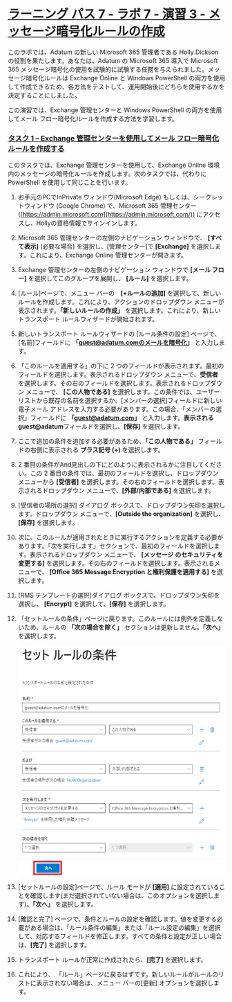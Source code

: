 # [ラーニング パス 7 - ラボ 7 - 演習 3 - メッセージ暗号化ルールの作成](https://github.com/MicrosoftLearning/MS-102T00-Microsoft-365-Administrator-Essentials/blob/master/Instructions/Labs/LAB_AK_07_Lab7_Ex3_Message_Encryption.md#learning-path-7---lab-7---exercise-3---create-message-encryption-rules)

このラボでは、Adatum の新しい Microsoft 365 管理者である Holly Dickson の役割を果たします。あなたは、Adatum の Microsoft 365 導入で Microsoft 365 メッセージ暗号化の使用を試験的に試験する任務を与えられました。メッセージ暗号化ルールは Exchange Online と Windows PowerShell の両方を使用して作成できるため、各方法をテストして、運用開始後にどちらを使用するかを決定することにしました。

この演習では、Exchange 管理センターと Windows PowerShell の両方を使用してメール フロー暗号化ルールを作成する方法を学習します。

### [タスク 1 – Exchange 管理センターを使用してメール フロー暗号化ルールを作成する](https://github.com/MicrosoftLearning/MS-102T00-Microsoft-365-Administrator-Essentials/blob/master/Instructions/Labs/LAB_AK_07_Lab7_Ex3_Message_Encryption.md#task-1--create-a-mail-flow-encryption-rule-using-the-exchange-admin-center)

このタスクでは、Exchange 管理センターを使用して、Exchange Online 環境内のメッセージの暗号化ルールを作成します。次のタスクでは、代わりに PowerShell を使用して同じことを行います。

1. お手元のPCでInPrivate ウィンドウ(Microsoft Edge) もしくは、シークレットウィンドウ (Google Chrome) で、Microsoft 365 管理センター ([https://admin.microsoft.com](https://admin.microsoft.com/)) にアクセスし、Hollyの資格情報でサインインします。

2. Microsoft 365 管理センターの左側のナビゲーション ウィンドウで、 **[すべて表示]**  (必要な場合) を選択し、[管理センター]で **[Exchange]** を選択します。これにより、Exchange Online 管理センターが開きます。

3. Exchange 管理センターの左側のナビゲーション ウィンドウで **[メール フロー]** を選択してこのグループを展開し、 **[ルール]** を選択します。

4. [ルール]ページで、メニュー バーの　**[+ルールの追加]** を選択して、新しいルールを作成します。これにより、アクションのドロップダウン メニューが表示されます。**「新しいルールの作成」** を選択します。これにより、新しいトランスポート ルールウィザードが開始されます。

5. 新しいトランスポート ルールウィザードの [ルール条件の設定] ページで、 [名前]フィールドに **「guest@adatum.comのメールを暗号化」** と入力します。

6. 「このルールを適用する」の下に 2 つのフィールドが表示されます。最初のフィールドを選択します。表示されるドロップダウン メニューで、**受信者** を選択します。その右のフィールドを選択します。表示されるドロップダウン メニューで、 **[この人物である]** を選択します。この条件では、ユーザー リストから既存の名前を選択するか、[メンバーの選択]フィールドに新しい電子メール アドレスを入力する必要があります。この場合、「メンバーの選択」フィールドに **「guest@adatum.com」** と入力します。**表示されるguest@adatum**フィールドを選択し、**[保存]** を選択します。

7. ここで追加の条件を追加する必要があるため、**「この人物である」** フィールドの右側に表示される **プラス記号 (+)** を選択します。

8. 2 番目の条件がAnd見出しの下にどのように表示されるかに注目してください。この 2 番目の条件では、最初のフィールドを選択し、ドロップダウン メニューから **[受信者]** を選択します。その右のフィールドを選択します。表示されるドロップダウン メニューで、**[外部/内部である]** を選択します。

9. [受信者の場所の選択] ダイアログ ボックスで、ドロップダウン矢印を選択します。ドロップダウン メニューで、**[Outside the organization]** を選択し、**[保存]** を選択します。

10. 次に、このルールが適用されたときに実行するアクションを定義する必要があります。「次を実行します」セクションで、最初のフィールドを選択します。表示されるドロップダウン メニューで、  **[メッセージ のセキュリティを変更する]** を選択します。その右のフィールドを選択します。表示されるメニューで、      **[Office 365 Message Encryption と権利保護を適用する]** を選択します。

11. [RMS テンプレートの選択]ダイアログ ボックスで、ドロップダウン矢印を選択し、 **[Encrypt]** を選択して、**[保存]** を選択します。

12. 「セットルールの条件」ページに戻ります。このルールには例外を定義しないため、ルールの **「次の場合を除く」** セクションは更新しません。**「次へ」** を選択します。

    ![](./media/lab7-3-1.png)

13. [セットルールの設定]ページで、ルール モードが **[適用]** に設定されていることを確認します(まだ選択されていない場合は、このオプションを選択します)。**「次へ」** を選択します。

14. [確認と完了] ページで、条件とルールの設定を確認します。値を変更する必要がある場合は、「ルール条件の編集」または「ルール設定の編集」を選択して、対応するフィールドを修正します。すべての条件と設定が正しい場合は、**[完了]** を選択します。

15. トランスポート ルールが正常に作成されたら、**[完了]** を選択します。

16. これにより、 「ルール」ページに戻るはずです。新しいルールがルールのリストに表示されない場合は、メニュー バーの[更新] オプションを選択します。

